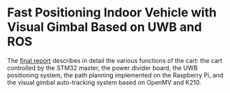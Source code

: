 # Fast Positioning Indoor Vehicle with Visual Gimbal Based on UWB and ROS
The [final report](https://github.com/Wendy-Ying/Fast-Positioning-Indoor-Vehicle-with-Visual-Gimbal-Based-on-UWB-and-ROS/blob/main/%E7%BB%93%E9%A2%98%E6%8A%A5%E5%91%8A_%E4%B8%80%E7%A7%8D%E5%9F%BA%E4%BA%8E%20uwb%20%E8%AE%BE%E5%A4%87%E5%92%8C%20ros%20%E6%8E%A7%E5%88%B6%E7%B3%BB%E7%BB%9F%E7%9A%84%E5%BF%AB%E9%80%9F%E9%83%A8%E7%BD%B2%E5%AE%A4%E5%86%85%E5%AE%9A%E4%BD%8D%E8%A7%86%E8%A7%89%E4%BA%91%E5%8F%B0%E5%B0%8F%E8%BD%A6.pdf) describes in detail the various functions of the cart: the cart controlled by the STM32 master, the power divider board, the UWB positioning system, the path planning implemented on the Raspberry Pi, and the visual gimbal auto-tracking system based on OpenMV and K210.
